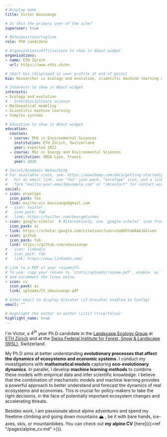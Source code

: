 ```yaml
---
# Display name
title: Victor Boussange

# Is this the primary user of the site?
superuser: true

# Role/position/tagline
role: PhD candidate

# Organizations/Affiliations to show in About widget
organizations:
- name: ETH Zürich
  url: https://www.ethz.ch/en

# Short bio (displayed in user profile at end of posts)
bio: Researcher in ecology and evolution, scientific machine learning enthusiastic.

# Interests to show in About widget
interests:
- Ecology and evolution
# - Interdisciplinary science
- Mathematical modeling
- Scientific machine learning
- Complex systems

# Education to show in About widget
education:
  courses:
  - course: PhD in Environmental Sciences
    institution: ETH Zürich, Switzerland
    year: expected 2022
  - course: MSc in Energy and Environmental Sciences
    institution: INSA Lyon, France
    year: 2018

# Social/Academic Networking
# For available icons, see: https://wowchemy.com/docs/getting-started/page-builder/#icons
#   For an email link, use "fas" icon pack, "envelope" icon, and a link in the
#   form "mailto:your-email@example.com" or "/#contact" for contact widget.
social:
- icon: envelope
  icon_pack: fas
  link: mailto:vic.boussange@gmail.com
# - icon: twitter
#   icon_pack: fab
#   link: https://twitter.com/GeorgeCushen
- icon: google-scholar  # Alternatively, use `google-scholar` icon from `ai` icon pack
  icon_pack: ai
  link: https://scholar.google.com/citations?user=SaQH5YoAAAAJ&hl=en
- icon: github
  icon_pack: fab
  link: https://github.com/vboussange
# - icon: linkedin
#   icon_pack: fab
#   link: https://www.linkedin.com/

# Link to a PDF of your resume/CV.
# To use: copy your resume to `static/uploads/resume.pdf`, enable `ai` icons in `params.toml`, 
# and uncomment the lines below.
- icon: cv
  icon_pack: ai
  link: uploads/CV_vboussange.pdf

# Enter email to display Gravatar (if Gravatar enabled in Config)
email: ""

# Highlight the author in author lists? (true/false)
highlight_name: true
---
```



I'm Victor, a $4^{th}$ year Ph.D candidate in the [Landscape Ecology Group](https://landecology.ethz.ch) at [ETH Zürich](https://ethz.ch/en.html) and at the [Swiss Federal Institute for Forest, Snow & Landscape (WSL)](https://www.wsl.ch/en/index.html), Switzerland.
<br>

My Ph.D aims at better understanding **evolutionary processes that affect the dynamics of ecosystems and economic systems**. I conduct my investigations with **mathematical models** capturing **eco-evolutionary dynamics**. In parallel, I develop **machine learning methods** to combine these models with empirical data and infer scientific knowledge. I believe that the combination of mechanistic models and machine learning provides a powerful approach to better understand and forecast the dynamics of real ecosystems and economies. This is crucial for policy-makers to take the right decisions, in the face of potentially important ecosystem changes and accelerating threats.
<br>

Besides work, I am passionate about alpine adventures and spend my freetime climbing and going down mountains &#x1F3D4; , be it with bare hands, ice-axes, skis, or mountainbikes. You can check out **my alpine CV** [here]({{<ref "/pages/alpine_cv.md" >}}).

<!-- {{< icon name="download" pack="fas" >}} Download my {{< staticref "uploads/demo_resume.pdf" "newtab" >}}resumé{{< /staticref >}}. -->
